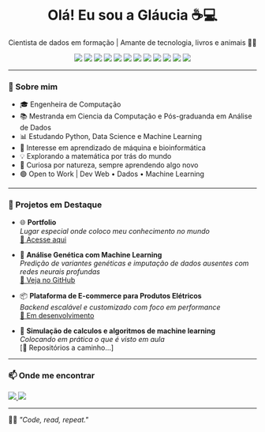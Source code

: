 <h1 align="center">Olá! Eu sou a Gláucia ☕💻</h1>

<p align="center">
  Cientista de dados em formação | Amante de tecnologia, livros e animais 🐶✨
</p>

<p align="center">
  <img src="https://img.shields.io/badge/Python-3776AB?style=for-the-badge&logo=python&logoColor=white"/>
  <img src="https://img.shields.io/badge/Machine%20Learning-FF6F00?style=for-the-badge&logo=tensorflow&logoColor=white"/>
  <img src="https://img.shields.io/badge/Data%20Science-3C3C3C?style=for-the-badge&logo=OpenAI&logoColor=white"/>
  <img src="https://img.shields.io/badge/💻%20Fullstack%20Developer-292D3E?style=for-the-badge"/>
  <img src="https://img.shields.io/badge/Node.js-339933?style=for-the-badge&logo=nodedotjs&logoColor=white"/>
  <img src="https://img.shields.io/badge/React-20232A?style=for-the-badge&logo=react&logoColor=61DAFB"/>
  <img src="https://img.shields.io/badge/Tailwind_CSS-38B2AC?style=for-the-badge&logo=tailwind-css&logoColor=white"/>
  <img src="https://img.shields.io/badge/MongoDB-4EA94B?style=for-the-badge&logo=mongodb&logoColor=white"/>
  <img src="https://img.shields.io/badge/PostgreSQL-316192?style=for-the-badge&logo=postgresql&logoColor=white"/>
  <img src="https://img.shields.io/badge/MySQL-4479A1?style=for-the-badge&logo=mysql&logoColor=white"/>
  <img src="https://img.shields.io/badge/.NET-512BD4?style=for-the-badge&logo=dotnet&logoColor=white"/>
  <img src="https://img.shields.io/badge/PHP-777BB4?style=for-the-badge&logo=php&logoColor=white"/>
</p>

---

### 🧬 Sobre mim

- 🎓 Engenheira de Computação
- 📚 Mestranda em Ciencia da Computação e Pós-graduanda em Análise de Dados  
- 📊 Estudando Python, Data Science e Machine Learning  
- 🌱 Interesse em aprendizado de máquina e bioinformática  
- 💡 Explorando a matemática por trás do mundo  
- 🧠 Curiosa por natureza, sempre aprendendo algo novo 
- 🟢 Open to Work | Dev Web • Dados •  Machine Learning

---

### 🔬 Projetos em Destaque

- 🌐 **Portfolio**  
  *Lugar especial onde coloco meu conhecimento no mundo*  
  [🔗 Acesse aqui](https://portfolio-friggs-projects.vercel.app)

- 🔎 **Análise Genética com Machine Learning**  
  *Predição de variantes genéticas e imputação de dados ausentes com redes neurais profundas*  
  [🔗 Veja no GitHub](https://github.com/FriggD/tcc-imputacao)

- 📦 **Plataforma de E-commerce para Produtos Elétricos**  
  *Backend escalável e customizado com foco em performance*  
  [🔗 Em desenvolvimento](https://v0-electronics-ecommerce-site.vercel.app/)

- 🧪 **Simulação de calculos e algoritmos de machine learning**  
  *Colocando em prática o que é visto em aula*  
  [🔗 Repositórios a caminho...]

---

### 📫 Onde me encontrar

<p align="left">
  <a href="https://www.linkedin.com/in/gmbdias/">
    <img src="https://img.shields.io/badge/-LinkedIn-0A66C2?style=flat&logo=linkedin&logoColor=white"/>
  </a>
  <a href="mailto:glaucia.belo.dias@gmail.com">
    <img src="https://img.shields.io/badge/-Email-D14836?style=flat&logo=gmail&logoColor=white"/>
  </a>
</p>


---

🧘‍♀️ *"Code, read, repeat."*

